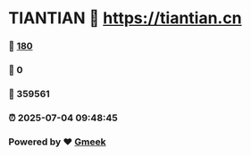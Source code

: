 # TIANTIAN :link: https://tiantian.cn 
### :page_facing_up: [180](https://tiantian.cn/tag.html) 
### :speech_balloon: 0 
### :hibiscus: 359561 
### :alarm_clock: 2025-07-04 09:48:45 
### Powered by :heart: [Gmeek](https://github.com/Meekdai/Gmeek)
